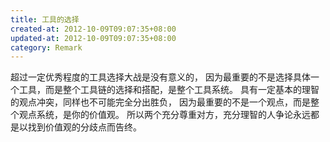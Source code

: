 ```yaml
---
title: 工具的选择
created-at: 2012-10-09T09:07:35+08:00
updated-at: 2012-10-09T09:07:35+08:00
category: Remark
---
```


超过一定优秀程度的工具选择大战是没有意义的，
因为最重要的不是选择具体一个工具，而是整个工具链的选择和搭配，是整个工具系统。
具有一定基本的理智的观点冲突，同样也不可能完全分出胜负，
因为最重要的不是一个观点，而是整个观点系统，是你的价值观。
所以两个充分尊重对方，充分理智的人争论永远都是以找到价值观的分歧点而告终。
